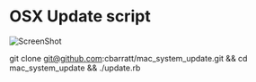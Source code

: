 OSX Update script
=================

![ScreenShot](http://files.bolser.co.uk/files/Screen%20Shot%202014-10-23%20at%2016.40.25.png)

git clone git@github.com:cbarratt/mac_system_update.git && cd mac_system_update && ./update.rb

